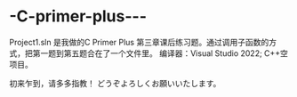 # -C-primer-plus---
Project1.sln 是我做的C Primer Plus 第三章课后练习题。通过调用子函数的方式，把第一题到第五题合在了一个文件里。
编译器：Visual Studio 2022;
C++空项目。

初来乍到，请多多指教！
どうぞよろしくお願いいたします。
